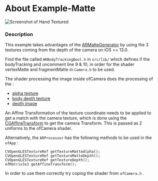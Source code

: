 # About Example-Matte

![Screenshot of Hand Textured](handAsset.gif)

### Description

This example takes advantages of the [ARMatteGenerator](https://developer.apple.com/documentation/arkit/armattegenerator?language=objc) by using the 3 textures coming from the depth of the camera on iOS >= 13.0.

Find the file called `ARBodyTrackingBool.h` in `src/lib/` which defines if the  bodyTracking and uncomment line 9 & 10, in order for the shader vertexMatte and fragmentMatte in `Camera.h` to be used.

The shader processing the image inside ofCamera does the processing of the :
* [alpha texture](https://developer.apple.com/documentation/arkit/armattegenerator/3223424-generatemattefromframe?language=objc)
* [body depth texture](https://developer.apple.com/documentation/arkit/armattegenerator/3229913-generatedilateddepthfromframe?language=objc)
* [depth image](https://developer.apple.com/documentation/arkit/arframe/3152989-estimateddepthdata)

An Affine Transformation of the texture coordinate needs to be applied to get a match with the camera texture, which is done using the [CGAffineTransform](https://developer.apple.com/documentation/coregraphics/cgaffinetransform) to get the camera Transform. This is passed as 2 uniforms to the ofCamera shader.

Alternatively, the `ARProcessor` has the following methods to be used in the `ofApp` :
```
CVOpenGLESTextureRef getTextureMatteAlpha();
CVOpenGLESTextureRef getTextureMatteDepth();
CVOpenGLESTextureRef getTextureDepth();
ofMatrix3x3 getAffineTransform();
```

In order to use them correctly try coping the shader from `ofCamera.h` .
